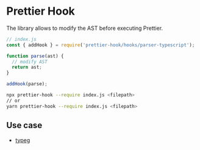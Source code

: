 # Prettier Hook

The library allows to modify the AST before executing Prettier.

```js
// index.js
const { addHook } = require('prettier-hook/hooks/parser-typescript');

function parse(ast) {
  // modify AST
  return ast;
}

addHook(parse);
```

```sh
npx prettier-hook --require index.js <filepath>
// or
yarn prettier-hook --require index.js <filepath>
```

## Use case

- [typeg](https://github.com/suguru03/typeg)

